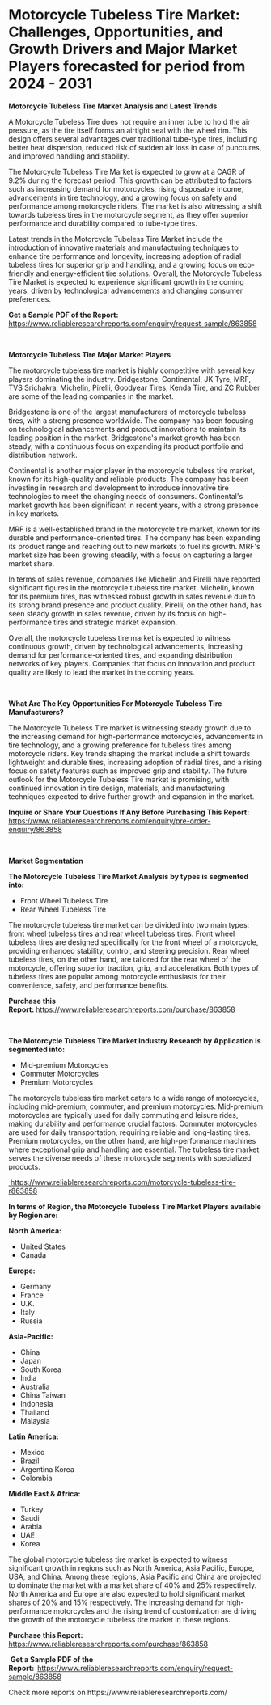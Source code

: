 <p><h1>Motorcycle Tubeless Tire Market: Challenges, Opportunities, and Growth Drivers and Major Market Players forecasted for period from 2024 - 2031</h1></p><p><strong>Motorcycle Tubeless Tire Market Analysis and Latest Trends</strong></p>
<p><p>A Motorcycle Tubeless Tire does not require an inner tube to hold the air pressure, as the tire itself forms an airtight seal with the wheel rim. This design offers several advantages over traditional tube-type tires, including better heat dispersion, reduced risk of sudden air loss in case of punctures, and improved handling and stability.</p><p>The Motorcycle Tubeless Tire Market is expected to grow at a CAGR of 9.2% during the forecast period. This growth can be attributed to factors such as increasing demand for motorcycles, rising disposable income, advancements in tire technology, and a growing focus on safety and performance among motorcycle riders. The market is also witnessing a shift towards tubeless tires in the motorcycle segment, as they offer superior performance and durability compared to tube-type tires.</p><p>Latest trends in the Motorcycle Tubeless Tire Market include the introduction of innovative materials and manufacturing techniques to enhance tire performance and longevity, increasing adoption of radial tubeless tires for superior grip and handling, and a growing focus on eco-friendly and energy-efficient tire solutions. Overall, the Motorcycle Tubeless Tire Market is expected to experience significant growth in the coming years, driven by technological advancements and changing consumer preferences.</p></p>
<p><strong>Get a Sample PDF of the Report:&nbsp;</strong> <a href="https://www.reliableresearchreports.com/enquiry/request-sample/863858">https://www.reliableresearchreports.com/enquiry/request-sample/863858</a></p>
<p>&nbsp;</p>
<p><strong>Motorcycle Tubeless Tire Major Market Players</strong></p>
<p><p>The motorcycle tubeless tire market is highly competitive with several key players dominating the industry. Bridgestone, Continental, JK Tyre, MRF, TVS Srichakra, Michelin, Pirelli, Goodyear Tires, Kenda Tire, and ZC Rubber are some of the leading companies in the market. </p><p>Bridgestone is one of the largest manufacturers of motorcycle tubeless tires, with a strong presence worldwide. The company has been focusing on technological advancements and product innovations to maintain its leading position in the market. Bridgestone's market growth has been steady, with a continuous focus on expanding its product portfolio and distribution network.</p><p>Continental is another major player in the motorcycle tubeless tire market, known for its high-quality and reliable products. The company has been investing in research and development to introduce innovative tire technologies to meet the changing needs of consumers. Continental's market growth has been significant in recent years, with a strong presence in key markets.</p><p>MRF is a well-established brand in the motorcycle tire market, known for its durable and performance-oriented tires. The company has been expanding its product range and reaching out to new markets to fuel its growth. MRF's market size has been growing steadily, with a focus on capturing a larger market share.</p><p>In terms of sales revenue, companies like Michelin and Pirelli have reported significant figures in the motorcycle tubeless tire market. Michelin, known for its premium tires, has witnessed robust growth in sales revenue due to its strong brand presence and product quality. Pirelli, on the other hand, has seen steady growth in sales revenue, driven by its focus on high-performance tires and strategic market expansion.</p><p>Overall, the motorcycle tubeless tire market is expected to witness continuous growth, driven by technological advancements, increasing demand for performance-oriented tires, and expanding distribution networks of key players. Companies that focus on innovation and product quality are likely to lead the market in the coming years.</p></p>
<p>&nbsp;</p>
<p><strong>What Are The Key Opportunities For Motorcycle Tubeless Tire Manufacturers?</strong></p>
<p><p>The Motorcycle Tubeless Tire market is witnessing steady growth due to the increasing demand for high-performance motorcycles, advancements in tire technology, and a growing preference for tubeless tires among motorcycle riders. Key trends shaping the market include a shift towards lightweight and durable tires, increasing adoption of radial tires, and a rising focus on safety features such as improved grip and stability. The future outlook for the Motorcycle Tubeless Tire market is promising, with continued innovation in tire design, materials, and manufacturing techniques expected to drive further growth and expansion in the market.</p></p>
<p><strong>Inquire or Share Your Questions If Any Before Purchasing This Report:</strong> <a href="https://www.reliableresearchreports.com/enquiry/pre-order-enquiry/863858">https://www.reliableresearchreports.com/enquiry/pre-order-enquiry/863858</a></p>
<p>&nbsp;</p>
<p><strong>Market Segmentation</strong></p>
<p><strong>The Motorcycle Tubeless Tire Market Analysis by types is segmented into:</strong></p>
<p><ul><li>Front Wheel Tubeless Tire</li><li>Rear Wheel Tubeless Tire</li></ul></p>
<p><p>The motorcycle tubeless tire market can be divided into two main types: front wheel tubeless tires and rear wheel tubeless tires. Front wheel tubeless tires are designed specifically for the front wheel of a motorcycle, providing enhanced stability, control, and steering precision. Rear wheel tubeless tires, on the other hand, are tailored for the rear wheel of the motorcycle, offering superior traction, grip, and acceleration. Both types of tubeless tires are popular among motorcycle enthusiasts for their convenience, safety, and performance benefits.</p></p>
<p><strong>Purchase this Report:&nbsp;</strong><a href="https://www.reliableresearchreports.com/purchase/863858">https://www.reliableresearchreports.com/purchase/863858</a></p>
<p>&nbsp;</p>
<p><strong>The Motorcycle Tubeless Tire Market Industry Research by Application is segmented into:</strong></p>
<p><ul><li>Mid-premium Motorcycles</li><li>Commuter Motorcycles</li><li>Premium Motorcycles</li></ul></p>
<p><p>The motorcycle tubeless tire market caters to a wide range of motorcycles, including mid-premium, commuter, and premium motorcycles. Mid-premium motorcycles are typically used for daily commuting and leisure rides, making durability and performance crucial factors. Commuter motorcycles are used for daily transportation, requiring reliable and long-lasting tires. Premium motorcycles, on the other hand, are high-performance machines where exceptional grip and handling are essential. The tubeless tire market serves the diverse needs of these motorcycle segments with specialized products.</p></p>
<p><a href="https://www.reliableresearchreports.com/motorcycle-tubeless-tire-r863858">&nbsp;https://www.reliableresearchreports.com/motorcycle-tubeless-tire-r863858</a></p>
<p><strong>In terms of Region, the Motorcycle Tubeless Tire Market Players available by Region are:</strong></p>
<p>
    <p> <strong> North America: </strong>
        <ul>
            <li>United States</li>
            <li>Canada</li>
        </ul>
        </p> 
    <p> <strong> Europe: </strong>
        <ul>
            <li>Germany</li>
            <li>France</li>
            <li>U.K.</li>
            <li>Italy</li>
            <li>Russia</li>
        </ul>
        </p> 
    <p> <strong> Asia-Pacific: </strong>
        <ul>
            <li>China</li>
            <li>Japan</li>
            <li>South Korea</li>
            <li>India</li>
            <li>Australia</li>
            <li>China Taiwan</li>
            <li>Indonesia</li>
            <li>Thailand</li>
            <li>Malaysia</li>
        </ul>
        </p> 
    <p> <strong> Latin America: </strong>
        <ul>
            <li>Mexico</li>
            <li>Brazil</li>
            <li>Argentina Korea</li>
            <li>Colombia</li>
        </ul>
        </p> 
    <p> <strong> Middle East & Africa: </strong>
        <ul>
            <li>Turkey</li>
            <li>Saudi</li>
            <li>Arabia</li>
            <li>UAE</li>
            <li>Korea</li>
        </ul>
    </p>
    </p>
<p><p>The global motorcycle tubeless tire market is expected to witness significant growth in regions such as North America, Asia Pacific, Europe, USA, and China. Among these regions, Asia Pacific and China are projected to dominate the market with a market share of 40% and 25% respectively. North America and Europe are also expected to hold significant market shares of 20% and 15% respectively. The increasing demand for high-performance motorcycles and the rising trend of customization are driving the growth of the motorcycle tubeless tire market in these regions.</p></p>
<p><strong>Purchase this Report: </strong><a href="https://www.reliableresearchreports.com/purchase/863858">https://www.reliableresearchreports.com/purchase/863858</a></p>
<p>&nbsp;<strong>Get a Sample PDF of the Report:&nbsp;&nbsp;</strong><a href="https://www.reliableresearchreports.com/enquiry/request-sample/863858">https://www.reliableresearchreports.com/enquiry/request-sample/863858</a></p>
<p><strong></strong></p>
<p>Check more reports on https://www.reliableresearchreports.com/</p>